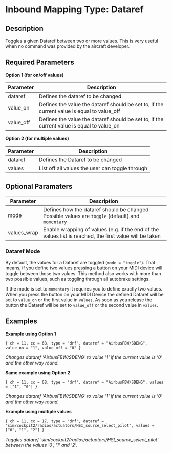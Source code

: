 # Inbound Mapping Type: Dataref

## Description

Toggles a given Dataref between two or more values. This is very useful when no command was provided by the aircraft developer.

## Required Parameters

**Option 1 (for on/off values)**

| Parameter | Description                                                                                |
|-----------|--------------------------------------------------------------------------------------------|
| dataref   | Defines the dataref to be changed                                                          |
| value_on  | Defines the value the dataref should be set to, if the current value is equal to value_off |
| value_off | Defines the value the dataref should be set to, if the current value is equal to value_on  |

**Option 2 (for multiple values)**

| Parameter | Description                                     |
|-----------|-------------------------------------------------|
| dataref   | Defines the Dataref to be changed               |
| values    | List off all values the user can toggle through |

## Optional Paramaters

| Parameter   | Description                                                                                             |
|-------------|---------------------------------------------------------------------------------------------------------|
| mode        | Defines how the dataref should be changed. Possible values are `toggle` (default) and `momentary`       |
| values_wrap | Enable wrapping of values (e.g. if the end of the values list is reached, the first value will be taken | 

### Dataref Mode
By default, the values for a Dataref are toggled (`mode = "toggle"`). That means, if you define two values pressing a button on your MIDI
device will toggle between those two values. This method also works with more than two possible values, such as toggling
through all autobrake settings.

If the mode is set to `momentary` it requires you to define exactly two values. When you press the button on your
MIDI Device the defined Dataref will be set to `value_on` or the first value in `values`. As soon as you release the 
button the Dataref will be set to `value_off` or the second value in `values`.

## Examples

**Example using Option 1**
```
{ ch = 11, cc = 68, type = "drf", dataref = "AirbusFBW/SDENG", value_on = "1", value_off = "0" }
```
*Changes dataref 'AirbusFBW/SDENG' to value '1' if the current value is '0' and the other way round.*

**Same example using Option 2**
```
{ ch = 11, cc = 68, type = "drf", dataref = "AirbusFBW/SDENG", values = ["1", "0"] }
```
*Changes dataref 'AirbusFBW/SDENG' to value '1' if the current value is '0' and the other way round.*

**Example using multiple values**
```
{ ch = 11, cc = 17, type = "drf", dataref = "sim/cockpit2/radios/actuators/HSI_source_select_pilot", values = ["0", "1", "2"] }
```
*Toggles dataref 'sim/cockpit2/radios/actuators/HSI_source_select_pilot' between the values '0', '1' and '2'.*

